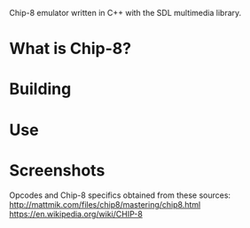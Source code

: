 Chip-8 emulator written in C++  with the SDL multimedia library.

# What is Chip-8?



# Building



# Use



# Screenshots



Opcodes and Chip-8 specifics obtained from these sources:
http://mattmik.com/files/chip8/mastering/chip8.html
https://en.wikipedia.org/wiki/CHIP-8
